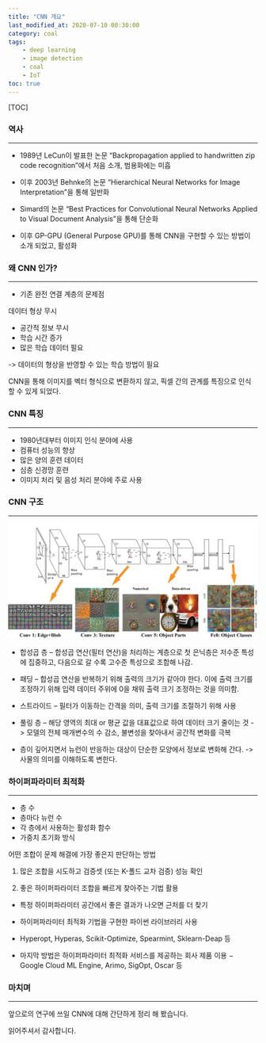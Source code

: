 ```yaml
---
title: "CNN 개요"
last_modified_at: 2020-07-10 00:30:00
category: coal
tags:
    - deep learning
    - image detection
    - coal
    - IoT
toc: true
---
```


[TOC]

### 역사

---

* 1989년 LeCun이 발표한 논문 “Backpropagation applied to handwritten zip code recognition”에서 처음 소개, 범용화에는 미흡

* 이후 2003년 Behnke의 논문 “Hierarchical Neural Networks for Image Interpretation”을 통해 일반화

* Simard의 논문 “Best Practices for Convolutional Neural Networks Applied to Visual Document Analysis”을 통해 단순화  

* 이후 GP-GPU (General Purpose GPU)를 통해 CNN을 구현할 수 있는 방법이 소개 되었고, 활성화


### 왜 CNN 인가? 
---

* 기존 완전 연결 계층의 문제점

데이터 형상 무시

- 공간적 정보 무시
- 학습 시간 증가
- 많은 학습 데이터 필요

-> 데이터의 형상을 반영할 수 있는 학습 방법이 필요

CNN을 통해 이미지를 벡터 형식으로 변환하지 않고, 픽셀 간의 관계를 특징으로 인식 할 수 있게 되었다.


### CNN 특징
---

- 1980년대부터 이미지 인식 분야에 사용
- 컴퓨터 성능의 향상
- 많은 양의 훈련 데이터
- 심층 신경망 훈련
- 이미지 처리 및 음성 처리 분야에 주로 사용

### CNN 구조
---

![](https://raw.githubusercontent.com/junha-lee/junha-lee.github.io/main/assets/images/cnn.png)

* 합성곱 층 – 합성곱 연산(필터 연산)을 처리하는 계층으로 첫 은닉층은 저수준 특성에 집중하고, 다음으로 갈 수록 고수준 특성으로 조합해 나감.

* 패딩 – 합성곱 연산을 반복하기 위해 출력의 크기가 같아야 한다. 이에 출력 크기를 조정하기 위해 입력 데이터 주위에 0을 채워 출력 크기 조정하는 것을 의미함.

* 스트라이드 – 필터가 이동하는 간격을 의미, 출력 크기를 조절하기 위해 사용


* 풀링 층 – 해당 영역의 최대 or 평균 값을 대표값으로 하여 데이터 크기 줄이는 것 -> 모델의 전체 매개변수의 수 감소, 불변성을 찾아내서 공간적 변화를 극복

* 층이 깊어지면서 뉴런이 반응하는 대상이 단순한 모양에서 정보로 변화해 간다. -> 사물의 의미를 이해하도록 변한다.


### 하이퍼파라미터 최적화
---

* 층 수
* 층마다 뉴런 수
* 각 층에서 사용하는 활성화 함수
* 가중치 초기화 방식

 어떤 조합이 문제 해결에 가장 좋은지 판단하는 방법

1. 많은 조합을 시도하고 검증셋 (또는 K-폴드 교차 검증) 성능 확인

2. 좋은 하이퍼파라미터 조합을 빠르게 찾아주는 기법 활용

- 특정 하이퍼파라미터 공간에서 좋은 결과가 나오면 근처를 더 찾기

- 하이퍼파라미터 최적화 기법을 구현한 파이썬 라이브러리 사용
* Hyperopt, Hyperas, Scikit-Optimize, Spearmint, Sklearn-Deap 등

- 마지막 방법은 하이퍼파라미터 최적화 서비스를 제공하는 회사 제품 이용
− Google Cloud ML Engine, Arimo, SigOpt, Oscar 등


### 마치며
---

앞으로의 연구에 쓰일 CNN에 대해 간단하게 정리 해 봤습니다.

읽어주셔서 감사합니다.

